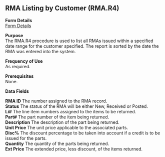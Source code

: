 ##  RMA Listing by Customer (RMA.R4)

<PageHeader />

**Form Details**  
[ Form Details ](RMA-R4-1/README.md)   

**Purpose**  
The RMA.R4 procedure is used to list all RMAs issued within a specified date
range for the customer specified. The report is sorted by the date the RMA was
entered into the system.

**Frequency of Use**  
As required.

**Prerequisites**  
None.

**Data Fields**

**RMA ID** The number assigned to the RMA record.  
**Status** The status of the RMA will be either New, Received or Posted.  
**Li#** The line item numbers assigned to the items to be returned.  
**Part#** The part number of the item being returned.  
**Description** The description of the part being returned.  
**Unit Price** The unit price applicable to the associated parts.  
**Disc%** The discount percentage to be taken into account if a credit is to
be issued for the parts.  
**Quantity** The quantity of the parts being returned.  
**Ext Price** The extended price, less discount, of the items returned.  
  
<badge text= "Version 8.10.57" vertical="middle" />

<PageFooter />